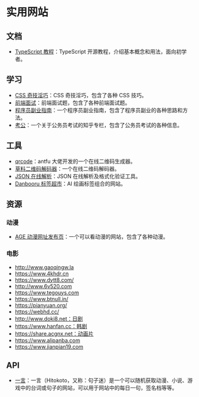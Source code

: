 # 实用网站

## 文档

- [TypeScript 教程](https://wangdoc.com/typescript/)：TypeScript 开源教程，介绍基本概念和用法，面向初学者。

## 学习
- [CSS 奇技淫巧](https://github.com/chokcoco/iCSS)：CSS 奇技淫巧，包含了各种 CSS 技巧。
- [前端面试](https://vue3js.cn/interview/)：前端面试题，包含了各种前端面试题。
- [程序员副业指南](http://r.ftqq.com/lean-side-bussiness/index.html)：一个程序员副业指南，包含了程序员副业的各种思路和方法。
- [考公](https://www.zhihu.com/people/lao-fu-zi-40-46)：一个关于公务员考试的知乎专栏，包含了公务员考试的各种信息。

## 工具
- [qrcode](https://qrcode.antfu.me/)：antfu 大佬开发的一个在线二维码生成器。
- [草料二维码解码器](https://cli.im/deqr/other)：一个在线二维码解码器。
- [JSON 在线解析](https://www.sojson.com/)：JSON 在线解析及格式化验证工具。
- [Danbooru 标签超市](https://tags.novelai.dev/)：AI 绘画标签组合的网站。

## 资源

### 动漫

- [AGE 动漫网址发布页](https://github.com/agefanscom/website)：一个可以看动漫的网站，包含了各种动漫。

### 电影

- http://www.gaoqingw.la
- https://www.4khdr.cn
- https://www.dytt8.com/
- http://www.6v520.com
- https://www.tegouys.com
- https://www.btnull.in/
- https://pianyuan.org/
- https://webhd.cc/
- http://www.doki8.net：日剧
- https://www.hanfan.cc：韩剧
- https://share.acgnx.net：动画片
- https://www.alipanba.com
- https://www.jianpian19.com


## API
- [一言](https://developer.hitokoto.cn/)：一言（Hitokoto，又称：句子迷）是一个可以随机获取动漫、小说、游戏中的台词或句子的网站，可以用于网站中的每日一句，签名档等等。
